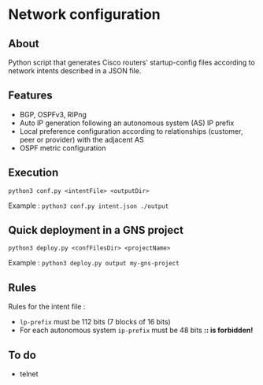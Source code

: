 # Network configuration 

## About
Python script that generates Cisco routers' startup-config files according to network intents described in a JSON file.

## Features
 - BGP, OSPFv3, RIPng
 - Auto IP generation following an autonomous system (AS) IP prefix
 - Local preference configuration according to relationships (customer, peer or provider) with the adjacent AS
 - OSPF metric configuration

## Execution
`python3 conf.py <intentFile> <outputDir>`

Example : 
`python3 conf.py intent.json ./output`

## Quick deployment in a GNS project
`python3 deploy.py <confFilesDir> <projectName>`

Example : 
`python3 deploy.py output my-gns-project`

## Rules
Rules for the intent file :
 - `lp-prefix` must be 112 bits (7 blocks of 16 bits)
 - For each autonomous system `ip-prefix` must be 48 bits **:: is forbidden!**

## To do
 - telnet 


